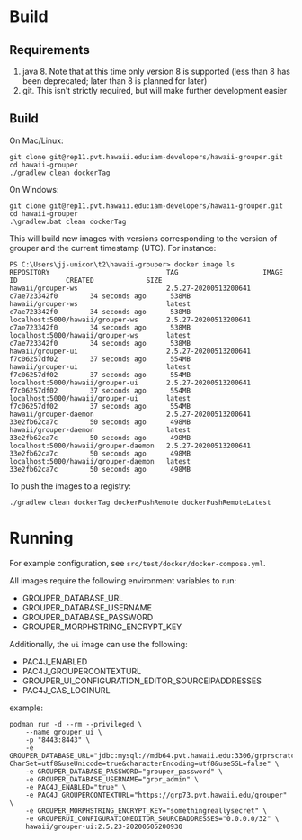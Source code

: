 # Build

## Requirements

1. java 8. Note that at this time only version 8 is supported (less than 8 has been deprecated; later than 8 is planned
for later)
2. git. This isn't strictly required, but will make further development easier

## Build

On Mac/Linux:
```
git clone git@rep11.pvt.hawaii.edu:iam-developers/hawaii-grouper.git
cd hawaii-grouper
./gradlew clean dockerTag
```

On Windows:
```
git clone git@rep11.pvt.hawaii.edu:iam-developers/hawaii-grouper.git
cd hawaii-grouper
.\gradlew.bat clean dockerTag
```

This will build new images with versions corresponding to the version of grouper and the current timestamp (UTC). For
instance:

```
PS C:\Users\jj-unicon\t2\hawaii-grouper> docker image ls                                                                
REPOSITORY                             TAG                     IMAGE ID            CREATED             SIZE
hawaii/grouper-ws                      2.5.27-20200513200641   c7ae723342f0        34 seconds ago      538MB
hawaii/grouper-ws                      latest                  c7ae723342f0        34 seconds ago      538MB
localhost:5000/hawaii/grouper-ws       2.5.27-20200513200641   c7ae723342f0        34 seconds ago      538MB
localhost:5000/hawaii/grouper-ws       latest                  c7ae723342f0        34 seconds ago      538MB
hawaii/grouper-ui                      2.5.27-20200513200641   f7c06257df02        37 seconds ago      554MB
hawaii/grouper-ui                      latest                  f7c06257df02        37 seconds ago      554MB
localhost:5000/hawaii/grouper-ui       2.5.27-20200513200641   f7c06257df02        37 seconds ago      554MB
localhost:5000/hawaii/grouper-ui       latest                  f7c06257df02        37 seconds ago      554MB
hawaii/grouper-daemon                  2.5.27-20200513200641   33e2fb62ca7c        50 seconds ago      498MB
hawaii/grouper-daemon                  latest                  33e2fb62ca7c        50 seconds ago      498MB
localhost:5000/hawaii/grouper-daemon   2.5.27-20200513200641   33e2fb62ca7c        50 seconds ago      498MB
localhost:5000/hawaii/grouper-daemon   latest                  33e2fb62ca7c        50 seconds ago      498MB
```

To push the images to a registry:

```
./gradlew clean dockerTag dockerPushRemote dockerPushRemoteLatest
```

# Running

For example configuration, see `src/test/docker/docker-compose.yml`.

All images require the following environment variables to run:

* GROUPER_DATABASE_URL
* GROUPER_DATABASE_USERNAME
* GROUPER_DATABASE_PASSWORD
* GROUPER_MORPHSTRING_ENCRYPT_KEY

Additionally, the `ui` image can use the following:

* PAC4J_ENABLED
* PAC4J_GROUPERCONTEXTURL
* GROUPER_UI_CONFIGURATION_EDITOR_SOURCEIPADDRESSES
* PAC4J_CAS_LOGINURL

example:

```
podman run -d --rm --privileged \
    --name grouper_ui \
    -p "8443:8443" \
    -e GROUPER_DATABASE_URL="jdbc:mysql://mdb64.pvt.hawaii.edu:3306/grprscratch?CharSet=utf8&useUnicode=true&characterEncoding=utf8&useSSL=false" \
    -e GROUPER_DATABASE_PASSWORD="grouper_password" \
    -e GROUPER_DATABASE_USERNAME="grpr_admin" \
    -e PAC4J_ENABLED="true" \
    -e PAC4J_GROUPERCONTEXTURL="https://grp73.pvt.hawaii.edu/grouper" \
    -e GROUPER_MORPHSTRING_ENCRYPT_KEY="somethingreallysecret" \
    -e GROUPERUI_CONFIGURATIONEDITOR_SOURCEADDRESSES="0.0.0.0/32" \
    hawaii/grouper-ui:2.5.23-20200505200930
```
